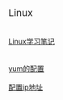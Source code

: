 <font  style="font-size: 19px">Linux</font>
<br>
<br>
<br>
<a href="./Linux/Linux学习笔记" class="a_style">Linux学习笔记</a>  
<br>
<br>
<a href="./Linux/yum的配置" class="a_style">yum的配置</a>
<br>
<br>
<a href="./Linux/配置ip地址" class="a_style">配置ip地址</a>